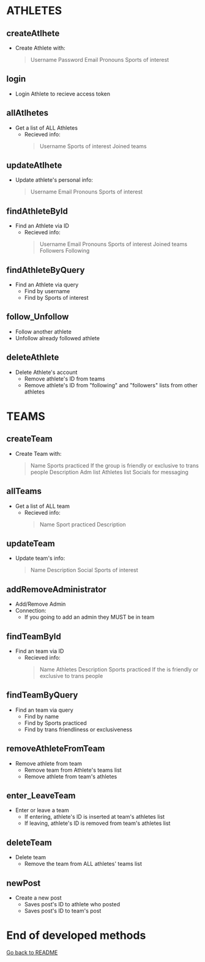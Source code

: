 # ATHLETES
## createAtlhete
- Create Athlete with:
  >Username
  >Password
  >Email
  >Pronouns
  >Sports of interest

## login
- Login Athlete to recieve access token

## allAtlhetes
- Get a list of ALL Athletes
  - Recieved info:
    >Username
    >Sports of interest
    >Joined teams

## updateAtlhete
- Update athlete's personal info:
  >Username
  >Email
  >Pronouns
  >Sports of interest

## findAthleteById
- Find an Athlete via ID
  - Recieved info:
    >Username
    >Email
    >Pronouns
    >Sports of interest
    >Joined teams
    >Followers
    >Following

## findAthleteByQuery
- Find an Athlete via query
  - Find by username
  - Find by Sports of interest

## follow_Unfollow
- Follow another athlete
- Unfollow already followed athlete

## deleteAthlete
- Delete Athlete's account
  - Remove athlete's ID from teams
  - Remove athlete's ID from "following" and "followers" lists from other athletes 

# TEAMS
## createTeam
- Create Team with:
  >Name
  >Sports practiced
  >If the group is friendly or exclusive to trans people
  >Description
  >Adm list
  >Athletes list
  >Socials for messaging

## allTeams
- Get a list of ALL team
  - Recieved info:
    >Name
    >Sport practiced
    >Description

## updateTeam
- Update team's info:
  >Name
  >Description
  >Social
  >Sports of interest

## addRemoveAdministrator
- Add/Remove Admin
- Connection:
  - If you going to add an admin they MUST be in team

## findTeamById
- Find an team via ID
  - Recieved info:
    >Name
    >Athletes
    >Description
    >Sports practiced
    >If the is friendly or exclusive to trans people

## findTeamByQuery
- Find an team via query
  - Find by name
  - Find by Sports practiced
  - Find by trans friendliness or exclusiveness

## removeAthleteFromTeam
- Remove athlete from team
  - Remove team from Athlete's teams list
  - Remove athlete from team's athletes

## enter_LeaveTeam
- Enter or leave a team
  - If entering, athlete's ID is inserted at team's athletes list
  - If leaving, athlete's ID is removed from team's athletes list

## deleteTeam
- Delete team
  - Remove the team from ALL athletes' teams list

## newPost
- Create a new post
  - Saves post's ID to athlete who posted
  - Saves post's ID to team's post


# End of developed methods

[Go back to README](https://github.com/SkyAlarcon/Transpire#readme)